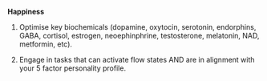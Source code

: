 
  **Happiness**
  
1. Optimise key biochemicals (dopamine, oxytocin, serotonin, endorphins, GABA, cortisol, estrogen, neoephinphrine, testosterone, melatonin, NAD, metformin, etc).  

2. Engage in tasks that can activate flow states AND are in alignment with your 5 factor personality profile.